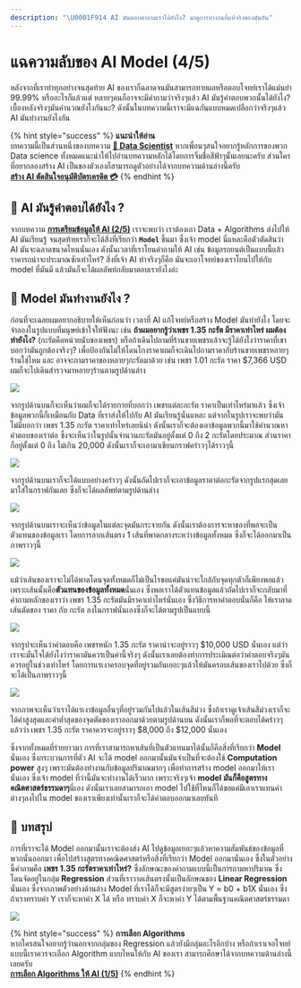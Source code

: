 ```yaml
---
description: "\U0001F914 AI มันตอบคำถามเราได้ยังไง? มาดูการทำงานที่แท้จริงของมันกัน"
---
```


# แฉความลับของ AI Model \(4/5\)

หลังจากที่เราทำทุกอย่างจนสุดท้าย AI ของเราก็ฉลาดจนมันสามารถทายผลหรือตอบโจทย์เราได้แม่นยำ 99.99% หรืออะไรก็แล้วแต่ หลายๆคนก็อาจจะมีคำถามว่าจริงๆแล้ว AI มันรู้คำตอบพวกนั้นได้ยังไง? เบื้องหลังจริงๆมันคำนวณยังไงกันนะ? ดังนั้นในบทความนี้เราจะมีแฉกันแบบหมดเปลือกว่าจริงๆแล้ว AI มันทำงานยังไงกัน

{% hint style="success" %}
**แนะนำให้อ่าน**  
บทความนี้เป็นส่วนหนึ่งของบทความ [**👶 Data Scientist**](https://saladpuk.gitbook.io/learn/basic/data-scientist) หากเพื่อนๆสนใจอยากรู้หลักการของพวก Data science ทั้งหมดแนะนำให้ไปอ่านบทความหลักได้โดยการจิ้มชื่อสีฟ้าๆนั้นเลยนะครับ ส่วนใครที่อยากลองสร้าง AI เป็นของตัวเองก็สามารถดูตัวอย่างได้จากบทความด้านล่างนี้ครับ  
[**สร้าง AI ตัดสินใจอนุมัติบัตรเครดิต 💳**](https://saladpuk.gitbook.io/learn/cloud/machine-learning-studio/credit-risk)
{% endhint %}

## 🤔 AI มันรู้คำตอบได้ยังไง ?

จากบทความ [**การเตรียมข้อมูลให้ AI \(2/5\)**](https://saladpuk.gitbook.io/learn/basic/data-scientist/data-ready) เราจะพบว่า เราต้องเอา Data + Algorithms ส่งไปให้ AI มันเรียนรู้ จนสุดท้ายเราก็จะได้สิ่งที่เรียกว่า **`Model`** ขึ้นมา ซึ่งเจ้า model นี่แหละคือตัวตัดสินว่า AI มันจะฉลาดขนาดไหนนั่นเอง ดังนั้นเวลาที่เราโยนคำถามให้ AI เช่น ข้อมูลรถยนต์เป็นแบบนี้แล้วราคารถน่าจะประมาณซักเท่าไหร่? สิ่งที่เจ้า AI ทำจริงๆก็คือ มันจะเอาโจทย์ของเราโยนไปให้กับ model ที่มันมี แล้วมันก็จะได้ผลลัพท์กลับมาตอบเรายังไงล่ะ

## 🤔 Model มันทำงานยังไง ?

ก่อนที่จะเฉลยผมอยากอธิบายให้เห็นก่อนว่า เวลาที่ AI แก้โจทย์หรือสร้าง Model มันทำยังไง โดยจะจำลองในรูปแบบที่มนุษย์เข้าใจให้ฟังนะ เช่น **ถ้าผมอยากรู้ว่าเพชร 1.35 กะรัต มีราคาเท่าไหร่ ผมต้องทำยังไง?** \(กะรัตคือหน่วยนับของเพชร\) หรือถ้าเดินไปถามที่ร้านขายเพชรแล้วจะรู้ได้ยังไงว่าราคาที่เขาบอกว่ามันถูกต้องจริงๆ? เพื่อป้องกันไม่ให้โดนโกงราคาผมก็จะเดินไปถามราคากับร้านขายเพชรหลายๆร้านใช่ไหม และ อาจจะถามราคาของหลายๆกะรัตมาด้วย เช่น เพชร 1.01 กะรัต ราคา $7,366 USD ผมก็จะไปเดินสำรวจมาหลายๆร้านตามรูปด้านล่าง

![](../../.gitbook/assets/image%20%28604%29.png)

จากรูปด้านบนก็จะเห็นว่าผมก็จะได้รายกายที่บอกว่า เพชรแต่ละกะรัต ราคาเป็นเท่าไหร่มาแล้ว ซึ่งเจ้าข้อมูลพวกนี้ก็เหมือนกับ Data ที่เราส่งให้ไปกับ AI มันเรียนรู้นั่นแหละ แต่จากในรูปเราจะพบว่ามันไม่มีบอกว่า เพชร 1.35 กะรัต ราคาเท่าไหร่เลยนิน่า ดังนั้นเราก็จะต้องเอาข้อมูลพวกนี้มาใช้คำนวณหาคำตอบของเราต่อ ซึ่งจะเห็นว่าในรูปนั้นจำนวนกะรัตมันอยู่ตั้งแต่ 0 ถึง 2 กะรัตโดยประมาณ ส่วนราคาก็อยู่ตั้งแต่ 0 ถึง ไม่เกิน 20,000 ดังนั้นเราก็จะเอามาเขียนกราฟคร่าวๆได้ราวๆนี้

![](../../.gitbook/assets/image%20%2869%29.png)

จากรูปด้านบนเราก็จะได้แบบอย่างคร่าวๆ ดังนั้นถัดไปเราก็จะเอาข้อมูลราตาต่อกะรัตจากรูปแรกสุดเลยมาใส่ในกราฟกันเลย ซึ่งก็จะได้ผลลัพท์ตามรูปด้านล่าง

![](../../.gitbook/assets/image%20%2843%29.png)

จากรูปด้านบนเราจะเห็นว่าข้อมูลในแต่ละจุดมันกระจายกัน ดังนั้นเราต้องการจะหาของที่พอจะเป็นตัวแทนของข้อมูลเรา โดยการลากเส้นตรง 1 เส้นที่พาดกลางระหว่างข้อมูลทั้งหมด ซึ่งก็จะได้ออกมาเป็นภาพราวๆนี้

![](../../.gitbook/assets/image%20%28485%29.png)

แม้ว่าเส้นของเราจะไม่ได้พาดโดนจุดทั้งหมดก็ไม่เป็นไรขอแค่มันน่าจะใกล้กับจุดทุกตัวก็เพียงพอแล้ว เพราะเส้นนั้นคือ**ตัวแทนของข้อมูลทั้งหมด**นั่นเอง ซึ่งพอเราได้ตัวแทนข้อมูลแล้วถัดไปเราก็จะกลับมาที่คำถามหลักของเราว่า เพชร 1.35 กะรัตมันมีราคาเท่าไหร่นั่นเอง ซึ่งวิธีการหาคำตอบนั่นก็คือ ให้เราลาดเส้นตัดของ ราคา กับ กะรัต ลงในกราฟนั่นเองซึ่งก็จะได้ตามรูปเป็นแบบนี้

![](../../.gitbook/assets/image%20%2877%29.png)

จากรูปจะเห็นว่าคำตอบคือ เพชรหนัก 1.35 กะรัต ราคาน่าจะอยู่ราวๆ $10,000 USD นั่นเอง แต่ว่าเราจะมั่นใจได้ยังไงว่าราคามันควรเป็นค่านี้จริงๆ ดังนั้นเราเลยต้องทำการประเมิณต่อว่าคำตอบจริงๆมันควรอยู่ในช่วงเท่าไหร่ โดยการแรเงาครอบจุดที่อยู่รวมกันเยอะๆแล้วให้มันครอบเส้นของเราไปด้วย ซึ่งก็จะได้เป็นภาพราวๆนี้

![](../../.gitbook/assets/image%20%28116%29.png)

จากภาพจะเห็นว่าเราได้แรเงาข้อมูลอื่นๆที่อยู่รวมกันไปแล้วในเส้นสีม่วง ซึ่งถ้าเราดูเจ้าเส้นสีม่วงเราก็จะได้ค่าสูงสุดและค่าต่ำสุดของจุดตัดของเราออกมาด้วยตามรูปด้านบน ดังนั้นเราก็พอที่จะตอบได้คร่าวๆแล้วว่า เพชร 1.35 กะรัต ราคาควรจะอยู่ราวๆ $8,000 ถึง $12,000 นั่นเอง

ซึ่งจากทั้งหมดที่ร่ายยาวมา การที่เราสามารถหาเส้นที่เป็นตัวแทนมาได้นั้นก็คือสิ่งที่เรียกว่า **Model** นั่นเอง ซึ่งกระบวนการที่ตัว AI จะได้ model ออกมานั้นมันจำเป็นที่จะต้องใช้ **Computation power** สูงๆ เพราะมันต้องทำงานกับข้อมูลปริมาณมากๆ เพื่อทำการสร้าง model ออกมาให้เรานั่นเอง ซึ่งเจ้า model ที่ว่านี้มันจะทำงานได้เร็วมาก เพราะจริงๆเจ้า **model มันก็คือสูตรทางคณิตศาสตร์ธรรมดาๆ**นี่เอง ดังนั้นเราเลยสามารถเอา model ไปใช้ที่ไหนก็ได้ขอแค่มีเอาเราแทนค่าต่างๆลงไปใน model ของเราเพียงเท่านั้นเราก็จะได้คำตอบออกมาเลยทันที

## 🎯 บทสรุป

การที่เราจะได้ Model ออกมานั้นเราจะต้องส่ง AI ไปดูข้อมูลเยอะๆแล้วหาความสัมพันธ์ของข้อมูลที่พวกนั้นออกมา เพื่อไปสร้างสูตรทางคณิตศาสตร์หรือสิ่งที่เรียกว่า Model ออกมานั่นเอง ซึ่งในตัวอย่างนี้คำถามคือ **เพชร 1.35 กะรัตราคาเท่าไหร่?** ซึ่งลักษณะของคำถามแบบนี้เป็นการถามหาปริมาณ ซึ่งโดนจัดอยู่ในกลุ่ม **Regression** ส่วนที่เราวาดเส้นตรงนั้นเป็นลักษณของ **Linear Regression** นั่นเอง ซึ่งจากภาพตัวอย่างด้านล่าง Model ที่เราได้ก็จะมีสูตรง่ายๆเป็น Y = b0 + b1X นั่นเอง ซึ่งถ้าเราทราบค่า Y เราก็จะหาค่า X ได้ หรือ ทราบค่า X ก็จะหาค่า Y ได้ตามพื้นฐานคณิตศาสตร์ธรรมดา

![](../../.gitbook/assets/image%20%28421%29.png)

{% hint style="success" %}
**การเลือก Algorithms**  
หากใครสนใจอยากรู้ว่านอกจากกลุ่มของ Regression  แล้วยังมีกลุ่มอะไรอีกบ้าง หรือถ้าเราเจอโจทย์แบบนี้เราควรจะเลือก Algorithm แบบไหนให้กับ AI ของเรา สามารถศึกษาได้จากบทความด้านล่างนี้เลยครับ  
[**การเลือก Algorithms ให้ AI \(1/5\)**](https://saladpuk.gitbook.io/learn/basic/data-scientist/algorithms-category)
{% endhint %}







